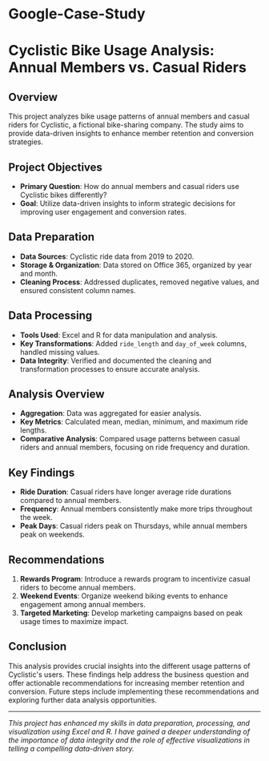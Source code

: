 # Google-Case-Study
# Cyclistic Bike Usage Analysis: Annual Members vs. Casual Riders

## Overview

This project analyzes bike usage patterns of annual members and casual riders for Cyclistic, a fictional bike-sharing company. The study aims to provide data-driven insights to enhance member retention and conversion strategies.

## Project Objectives

- **Primary Question**: How do annual members and casual riders use Cyclistic bikes differently?
- **Goal**: Utilize data-driven insights to inform strategic decisions for improving user engagement and conversion rates.

## Data Preparation

- **Data Sources**: Cyclistic ride data from 2019 to 2020.
- **Storage & Organization**: Data stored on Office 365, organized by year and month.
- **Cleaning Process**: Addressed duplicates, removed negative values, and ensured consistent column names.

## Data Processing

- **Tools Used**: Excel and R for data manipulation and analysis.
- **Key Transformations**: Added `ride_length` and `day_of_week` columns, handled missing values.
- **Data Integrity**: Verified and documented the cleaning and transformation processes to ensure accurate analysis.

## Analysis Overview

- **Aggregation**: Data was aggregated for easier analysis.
- **Key Metrics**: Calculated mean, median, minimum, and maximum ride lengths.
- **Comparative Analysis**: Compared usage patterns between casual riders and annual members, focusing on ride frequency and duration.

## Key Findings

- **Ride Duration**: Casual riders have longer average ride durations compared to annual members.
- **Frequency**: Annual members consistently make more trips throughout the week.
- **Peak Days**: Casual riders peak on Thursdays, while annual members peak on weekends.

## Recommendations

1. **Rewards Program**: Introduce a rewards program to incentivize casual riders to become annual members.
2. **Weekend Events**: Organize weekend biking events to enhance engagement among annual members.
3. **Targeted Marketing**: Develop marketing campaigns based on peak usage times to maximize impact.

## Conclusion

This analysis provides crucial insights into the different usage patterns of Cyclistic's users. These findings help address the business question and offer actionable recommendations for increasing member retention and conversion. Future steps include implementing these recommendations and exploring further data analysis opportunities.

---

*This project has enhanced my skills in data preparation, processing, and visualization using Excel and R. I have gained a deeper understanding of the importance of data integrity and the role of effective visualizations in telling a compelling data-driven story.*
